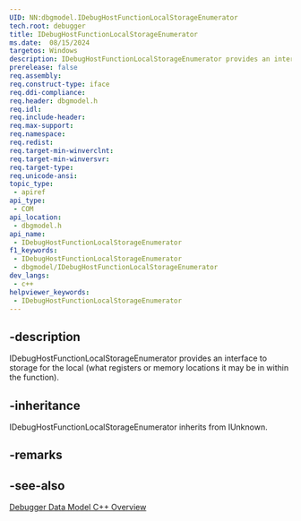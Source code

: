```yaml
---
UID: NN:dbgmodel.IDebugHostFunctionLocalStorageEnumerator
tech.root: debugger
title: IDebugHostFunctionLocalStorageEnumerator
ms.date:  08/15/2024
targetos: Windows
description: IDebugHostFunctionLocalStorageEnumerator provides an interface to storage for the local (what registers or memory locations. (dbgmodel.h)
prerelease: false
req.assembly: 
req.construct-type: iface
req.ddi-compliance: 
req.header: dbgmodel.h
req.idl: 
req.include-header: 
req.max-support: 
req.namespace: 
req.redist: 
req.target-min-winverclnt: 
req.target-min-winversvr: 
req.target-type: 
req.unicode-ansi: 
topic_type:
 - apiref
api_type:
 - COM
api_location:
 - dbgmodel.h
api_name:
 - IDebugHostFunctionLocalStorageEnumerator
f1_keywords:
 - IDebugHostFunctionLocalStorageEnumerator
 - dbgmodel/IDebugHostFunctionLocalStorageEnumerator
dev_langs:
 - c++
helpviewer_keywords:
 - IDebugHostFunctionLocalStorageEnumerator
---
```


## -description

IDebugHostFunctionLocalStorageEnumerator provides an interface to storage for the local (what registers or memory locations
it may be in within the function).


## -inheritance

IDebugHostFunctionLocalStorageEnumerator inherits from IUnknown.

## -remarks

## -see-also

[Debugger Data Model C++ Overview](/windows-hardware/drivers/debugger/data-model-cpp-overview)
